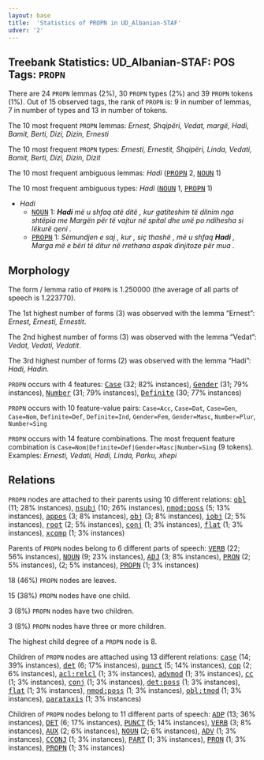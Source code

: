 ```yaml
---
layout: base
title:  'Statistics of PROPN in UD_Albanian-STAF'
udver: '2'
---
```


## Treebank Statistics: UD_Albanian-STAF: POS Tags: `PROPN`

There are 24 `PROPN` lemmas (2%), 30 `PROPN` types (2%) and 39 `PROPN` tokens (1%).
Out of 15 observed tags, the rank of `PROPN` is: 9 in number of lemmas, 7 in number of types and 13 in number of tokens.

The 10 most frequent `PROPN` lemmas: <em>Ernest, Shqipëri, Vedat, margë, Hadi, Bamit, Berti, Dizi, Dizin, Ernesti</em>

The 10 most frequent `PROPN` types:  <em>Ernesti, Ernestit, Shqipëri, Linda, Vedati, Bamit, Berti, Dizi, Dizin, Dizit</em>

The 10 most frequent ambiguous lemmas: <em>Hadi</em> (<tt><a href="sq_staf-pos-PROPN.html">PROPN</a></tt> 2, <tt><a href="sq_staf-pos-NOUN.html">NOUN</a></tt> 1)

The 10 most frequent ambiguous types:  <em>Hadi</em> (<tt><a href="sq_staf-pos-NOUN.html">NOUN</a></tt> 1, <tt><a href="sq_staf-pos-PROPN.html">PROPN</a></tt> 1)


* <em>Hadi</em>
  * <tt><a href="sq_staf-pos-NOUN.html">NOUN</a></tt> 1: <em><b>Hadi</b> më u shfaq atë ditë , kur gatiteshim të dilnim nga shtëpia me Margën për të vajtur në spital dhe unë po ndihesha si lëkurë qeni .</em>
  * <tt><a href="sq_staf-pos-PROPN.html">PROPN</a></tt> 1: <em>Sëmundjen e saj , kur , siç thashë , më u shfaq <b>Hadi</b> , Marga më e bëri të ditur në rrethana aspak dinjitoze për mua .</em>

## Morphology

The form / lemma ratio of `PROPN` is 1.250000 (the average of all parts of speech is 1.223770).

The 1st highest number of forms (3) was observed with the lemma “Ernest”: <em>Ernest, Ernesti, Ernestit</em>.

The 2nd highest number of forms (3) was observed with the lemma “Vedat”: <em>Vedat, Vedati, Vedatit</em>.

The 3rd highest number of forms (2) was observed with the lemma “Hadi”: <em>Hadi, Hadin</em>.

`PROPN` occurs with 4 features: <tt><a href="sq_staf-feat-Case.html">Case</a></tt> (32; 82% instances), <tt><a href="sq_staf-feat-Gender.html">Gender</a></tt> (31; 79% instances), <tt><a href="sq_staf-feat-Number.html">Number</a></tt> (31; 79% instances), <tt><a href="sq_staf-feat-Definite.html">Definite</a></tt> (30; 77% instances)

`PROPN` occurs with 10 feature-value pairs: `Case=Acc`, `Case=Dat`, `Case=Gen`, `Case=Nom`, `Definite=Def`, `Definite=Ind`, `Gender=Fem`, `Gender=Masc`, `Number=Plur`, `Number=Sing`

`PROPN` occurs with 14 feature combinations.
The most frequent feature combination is `Case=Nom|Definite=Def|Gender=Masc|Number=Sing` (9 tokens).
Examples: <em>Ernesti, Vedati, Hadi, Linda, Parku, xhepi</em>


## Relations

`PROPN` nodes are attached to their parents using 10 different relations: <tt><a href="sq_staf-dep-obl.html">obl</a></tt> (11; 28% instances), <tt><a href="sq_staf-dep-nsubj.html">nsubj</a></tt> (10; 26% instances), <tt><a href="sq_staf-dep-nmod-poss.html">nmod:poss</a></tt> (5; 13% instances), <tt><a href="sq_staf-dep-appos.html">appos</a></tt> (3; 8% instances), <tt><a href="sq_staf-dep-obj.html">obj</a></tt> (3; 8% instances), <tt><a href="sq_staf-dep-iobj.html">iobj</a></tt> (2; 5% instances), <tt><a href="sq_staf-dep-root.html">root</a></tt> (2; 5% instances), <tt><a href="sq_staf-dep-conj.html">conj</a></tt> (1; 3% instances), <tt><a href="sq_staf-dep-flat.html">flat</a></tt> (1; 3% instances), <tt><a href="sq_staf-dep-xcomp.html">xcomp</a></tt> (1; 3% instances)

Parents of `PROPN` nodes belong to 6 different parts of speech: <tt><a href="sq_staf-pos-VERB.html">VERB</a></tt> (22; 56% instances), <tt><a href="sq_staf-pos-NOUN.html">NOUN</a></tt> (9; 23% instances), <tt><a href="sq_staf-pos-ADJ.html">ADJ</a></tt> (3; 8% instances), <tt><a href="sq_staf-pos-PRON.html">PRON</a></tt> (2; 5% instances),  (2; 5% instances), <tt><a href="sq_staf-pos-PROPN.html">PROPN</a></tt> (1; 3% instances)

18 (46%) `PROPN` nodes are leaves.

15 (38%) `PROPN` nodes have one child.

3 (8%) `PROPN` nodes have two children.

3 (8%) `PROPN` nodes have three or more children.

The highest child degree of a `PROPN` node is 8.

Children of `PROPN` nodes are attached using 13 different relations: <tt><a href="sq_staf-dep-case.html">case</a></tt> (14; 39% instances), <tt><a href="sq_staf-dep-det.html">det</a></tt> (6; 17% instances), <tt><a href="sq_staf-dep-punct.html">punct</a></tt> (5; 14% instances), <tt><a href="sq_staf-dep-cop.html">cop</a></tt> (2; 6% instances), <tt><a href="sq_staf-dep-acl-relcl.html">acl:relcl</a></tt> (1; 3% instances), <tt><a href="sq_staf-dep-advmod.html">advmod</a></tt> (1; 3% instances), <tt><a href="sq_staf-dep-cc.html">cc</a></tt> (1; 3% instances), <tt><a href="sq_staf-dep-conj.html">conj</a></tt> (1; 3% instances), <tt><a href="sq_staf-dep-det-poss.html">det:poss</a></tt> (1; 3% instances), <tt><a href="sq_staf-dep-flat.html">flat</a></tt> (1; 3% instances), <tt><a href="sq_staf-dep-nmod-poss.html">nmod:poss</a></tt> (1; 3% instances), <tt><a href="sq_staf-dep-obl-tmod.html">obl:tmod</a></tt> (1; 3% instances), <tt><a href="sq_staf-dep-parataxis.html">parataxis</a></tt> (1; 3% instances)

Children of `PROPN` nodes belong to 11 different parts of speech: <tt><a href="sq_staf-pos-ADP.html">ADP</a></tt> (13; 36% instances), <tt><a href="sq_staf-pos-DET.html">DET</a></tt> (6; 17% instances), <tt><a href="sq_staf-pos-PUNCT.html">PUNCT</a></tt> (5; 14% instances), <tt><a href="sq_staf-pos-VERB.html">VERB</a></tt> (3; 8% instances), <tt><a href="sq_staf-pos-AUX.html">AUX</a></tt> (2; 6% instances), <tt><a href="sq_staf-pos-NOUN.html">NOUN</a></tt> (2; 6% instances), <tt><a href="sq_staf-pos-ADV.html">ADV</a></tt> (1; 3% instances), <tt><a href="sq_staf-pos-CCONJ.html">CCONJ</a></tt> (1; 3% instances), <tt><a href="sq_staf-pos-PART.html">PART</a></tt> (1; 3% instances), <tt><a href="sq_staf-pos-PRON.html">PRON</a></tt> (1; 3% instances), <tt><a href="sq_staf-pos-PROPN.html">PROPN</a></tt> (1; 3% instances)

